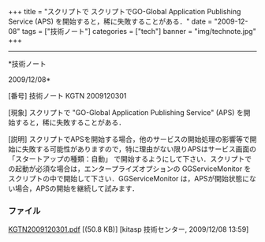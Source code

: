 ﻿+++
title = "スクリプトで スクリプトでGO-Global Application Publishing Service (APS) を開始すると，稀に失敗することがある．"
date = "2009-12-08"
tags = ["技術ノート"]
categories = ["tech"]
banner = "img/technote.jpg"
+++

-----------------------------------------------------------------------------------------------------------------------------

*技術ノート

2009/12/08*


[番号]
技術ノート KGTN 2009120301

[現象]
スクリプトで "GO-Global Application Publishing Service" (APS)
を開始すると，稀に失敗することがある．

[説明]
スクリプトでAPSを開始する場合，他のサービスの開始処理の影響等で開始に失敗する可能性がありますので，特に理由がない限りAPSはサービス画面の
「スタートアップの種類：自動」
で開始するようにして下さい．スクリプトでの起動が必須な場合は，エンタープライズオプションの
GGServiceMonitor をスクリプトの中で開始して下さい．GGServiceMonitor
は，APSが開始状態にない場合，APSの開始を継続して試みます．


### ファイル





[KGTN2009120301.pdf](http://techreport.kitasp.net/attachments/download/36/KGTN2009120301.pdf)
 [(50.8 KB)] [kitasp 技術センター, 2009/12/08
13:59]
